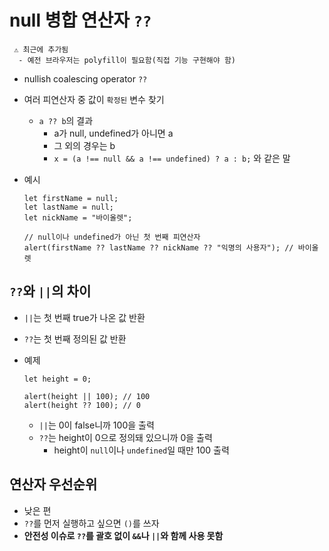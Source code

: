 # null 병합 연산자 `??`

```
 ⚠ 최근에 추가됨
  - 예전 브라우저는 polyfill이 필요함(직접 기능 구현해야 함)
```

- nullish coalescing operator `??`
- 여러 피연산자 중 값이 `확정된` 변수 찾기
  - `a ?? b`의 결과
    - a가 null, undefined가 아니면 a
    - 그 외의 경우는 b
    - `x = (a !== null && a !== undefined) ? a : b;` 와 같은 말
- 예시

  ```
  let firstName = null;
  let lastName = null;
  let nickName = "바이올렛";

  // null이나 undefined가 아닌 첫 번째 피연산자
  alert(firstName ?? lastName ?? nickName ?? "익명의 사용자"); // 바이올렛
  ```

## `??`와 `||`의 차이

- `||`는 첫 번째 true가 나온 값 반환
- `??`는 첫 번째 정의된 값 반환
- 예제

  ```
  let height = 0;

  alert(height || 100); // 100
  alert(height ?? 100); // 0
  ```

  - `||`는 0이 false니까 100을 출력
  - `??`는 height이 0으로 정의돼 있으니까 0을 출력
    - height이 `null`이나 `undefined`일 때만 100 출력

## 연산자 우선순위

- 낮은 편
- `??`를 먼저 실행하고 싶으면 `()`를 쓰자
- **안전성 이슈로 `??`를 괄호 없이 `&&`나 `||`와 함께 사용 못함**
